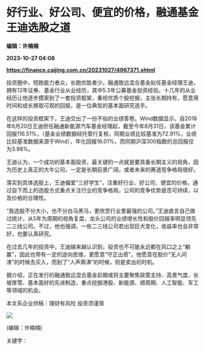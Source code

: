 # 好行业、好公司、便宜的价格，融通基金王迪选股之道
**编辑：许楠楠**

**2023-10-27 04:08**

**https://finance.caijing.com.cn/20231027/4967371.shtml**

投资圈中，短跑能力者众，长跑优胜者少。融通致远混合基金拟任基金经理王迪，拥有12年证券、基金行业从业经历，其中5.3年公募基金投资经验。十几年的从业经历让他逐步摸索到了一套投资框架，重视优质个股挖掘，主张长期持有，愿意用时间和成长换取可观的回报，是一位典型的基本面研究选手。

在这样的投资框架下，王迪交出了一份不俗的业绩答卷。Wind数据显示，自2018年6月20日王迪担任融通新能源汽车基金经理起，截至今年8月31日，该基金累计回报116.51%，（基金业绩数据经托管行复核，同期业绩比较基准为72.91%，业绩比较基准数据来源于Wind），年化回报16.01%，而同期沪深300指数的总回报仅为3.98%。

王迪认为，一个成功的基本面投资，最关键的一点就是要具备长期主义的视角，因为历史上真正的大牛公司，一定是长期前景广阔，或者未来的赛道竞争格局很好。

落实到具体选股上，王迪偏爱“三好学生”，注重好行业、好公司、便宜的价格，通过自下而上的选股方式重点关注行业的竞争格局，公司的竞争优势是否可持续，以及价格的合理性。

“我选股不分大小，也不分白马黑马，更欣赏行业里最强的公司。”王迪直言自己做过统计，从5年为周期的视角复盘，龙头公司的业绩增长性和股价回报率明显领先二三线公司。不过，他也强调，一些二三线公司若出现巨大变化，收益率也会非常好，也要认真研究。

在过去几年的投资中，王迪越来越认识到，投资也不可能永远都在风口之上“躺赢”，因此也带有一定的逆向思维，更愿意“守正出奇”。他愿意在股价“无人问津”的时候去买入，而到了“人声鼎沸”的时候，则是卖出的时机。

据介绍，正在发行的融通致远混合基金前期或将主要聚焦政策支持、高景气度、长坡厚雪、基本面好的先进制造，重点挖掘港股、新能源、顺周期、人工智能、军工等领域的机会。

本文系企业供稿｜理财有风险 投资须谨慎

![](https://tx1.cdn.caijing.com.cn/2014-03-27/114048455.jpg)

(编辑：许楠楠)

关键字：